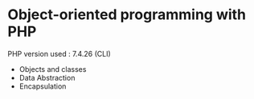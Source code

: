 # Object-oriented programming with PHP

PHP version used : 7.4.26 (CLI)
  
  - Objects and classes
  - Data Abstraction
  - Encapsulation
